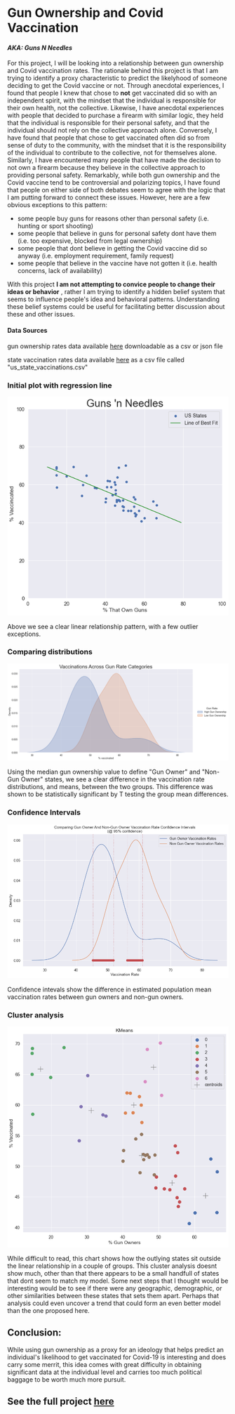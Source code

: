 # Gun Ownership and Covid Vaccination 

#### *AKA: Guns N Needles*


For this project, I will be looking into a relationship between gun ownership and Covid vaccination rates. The rationale behind this project is that I am trying to identify a proxy characteristic to predict the likelyhood of someone deciding to get the Covid vaccine or not. Through anecdotal experiences, I found that people I knew that chose to **not** get vaccinated did so with an independent spirit, with the mindset that the individual is responsible for their own health, not the collective. Likewise, I have anecdotal experiences with people that decided to purchase a firearm with similar logic, they held that the individual is responsible for their personal safety, and that the individual should not rely on the collective approach alone. Conversely, I have found that people that chose to get vaccinated often did so from sense of duty to the community, with the mindset that it is the responsibility of the individual to contribute to the collective, not for themselves alone. Similarly, I have encountered many people that have made the decision to not own a firearm because they believe in the collective approach to providing personal safety. Remarkably, while both gun ownership and the Covid vaccine tend to be controversial and polarizing topics, I have found that people on either side of both debates seem to agree with the logic that I am putting forward to connect these issues. However, here are a few obvious exceptions to this pattern:

- some people buy guns for reasons other than personal safety (i.e. hunting or sport shooting)
- some people that believe in guns for personal safety dont have them (i.e. too expensive, blocked from legal ownership)
- some people that dont believe in getting the Covid vaccine did so anyway (i.e. employment requirement, family request)
- some people that believe in the vaccine have not gotten it (i.e. health concerns, lack of availability)

With this project **I am not attempting to convice people to change their ideas or behavior** , rather I am trying to identify a hidden belief system that seems to influence people's idea and behavioral patterns. Understanding these belief systems could be useful for facilitating better discussion about these and other issues. 

#### Data Sources
gun ownership rates data available [here](https://worldpopulationreview.com/state-rankings/gun-ownership-by-state) downloadable as a csv or json file

state vaccination rates data available [here](https://github.com/owid/covid-19-data/tree/master/public/data/vaccinations) as a csv file called "us_state_vaccinations.csv"

### Initial plot with regression line
![scatter](scatter_regress.png)

Above we see a clear linear relationship pattern, with a few outlier exceptions.

### Comparing distributions
![kde](kde_variations.png)

Using the median gun ownership value to define "Gun Owner" and "Non-Gun Owner" states, we see a clear difference in the vaccination rate distributions, and means, between the two groups. This difference was shown to be statistically significant by T testing the group mean differences. 

### Confidence Intervals
![confidence_intervals](confidence_intervals.png)

Confidence intevals show the difference in estimated population mean vaccination rates between gun owners and non-gun owners. 

### Cluster analysis
![cluster](clusters.png)

While difficult to read, this chart shows how the outlying states sit outside the linear relationship in a couple of groups. This cluster analysis doesnt show much, other than that there appears to be a small handfull of states that dont seem to match my model. Some next steps that I thought would be interesting would be to see if there were any geographic, demographic, or other similarities between these states that sets them apart. Perhaps that analysis could even uncover a trend that could form an even better model than the one proposed here. 

## Conclusion:
While using gun ownership as a proxy for an ideology that helps predict an individual's likelihood to get vaccinated for Covid-19 is interesting and does carry some merrit, this idea comes with great difficulty in obtaining significant data at the individual level and carries too much political baggage to be worth much more pursuit. 

## See the full project [here](https://github.com/nathaniel-j/Guns_n_Needles/blob/main/Guns_N_Needles_update.ipynb)
